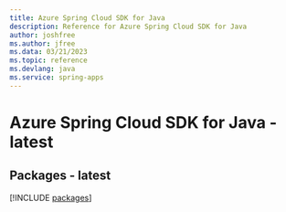 ```yaml
---
title: Azure Spring Cloud SDK for Java
description: Reference for Azure Spring Cloud SDK for Java
author: joshfree
ms.author: jfree
ms.data: 03/21/2023
ms.topic: reference
ms.devlang: java
ms.service: spring-apps
---
```

# Azure Spring Cloud SDK for Java - latest
## Packages - latest
[!INCLUDE [packages](spring-cloud-index.md)]